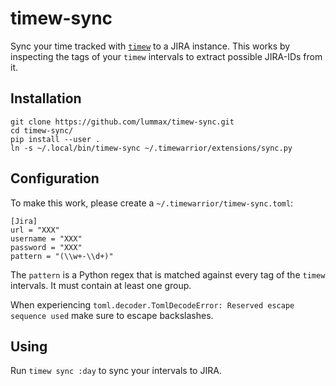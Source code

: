 # timew-sync

Sync your time tracked with [`timew`](https://timewarrior.net/) to a JIRA
instance. This works by inspecting the tags of your `timew` intervals to
extract possible JIRA-IDs from it.

## Installation

```
git clone https://github.com/lummax/timew-sync.git
cd timew-sync/
pip install --user .
ln -s ~/.local/bin/timew-sync ~/.timewarrior/extensions/sync.py
```

## Configuration

To make this work, please create a `~/.timewarrior/timew-sync.toml`:

```
[Jira]
url = "XXX"
username = "XXX"
password = "XXX"
pattern = "(\\w+-\\d+)"
```

The `pattern` is a Python regex that is matched against every tag of the
`timew` intervals. It must contain at least one group.

When experiencing `toml.decoder.TomlDecodeError: Reserved escape sequence used` make sure to escape backslashes.

## Using

Run `timew sync :day` to sync your intervals to JIRA.
